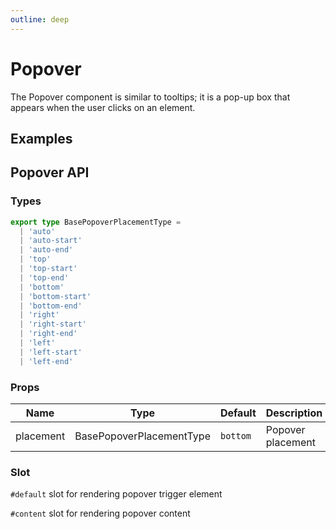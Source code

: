 ```yaml
---
outline: deep
---
```


<script setup lang="ts">
import PopoverExample from './demo/popover/popover-example.vue'
</script>

# Popover

The Popover component is similar to tooltips; it is a pop-up box that appears when the user clicks on an element.

## Examples

<!--@include: ./demo/popover/popover-example.md-->

## Popover API

### Types

```ts
export type BasePopoverPlacementType =
  | 'auto'
  | 'auto-start'
  | 'auto-end'
  | 'top'
  | 'top-start'
  | 'top-end'
  | 'bottom'
  | 'bottom-start'
  | 'bottom-end'
  | 'right'
  | 'right-start'
  | 'right-end'
  | 'left'
  | 'left-start'
  | 'left-end'
```

### Props

| Name      | Type                     | Default  | Description       |
| --------- | ------------------------ | -------- | ----------------- |
| placement | BasePopoverPlacementType | `bottom` | Popover placement |

### Slot

`#default` slot for rendering popover trigger element

`#content` slot for rendering popover content

